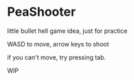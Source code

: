 # PeaShooter
little bullet hell game idea, just for practice

WASD to move, arrow keys to shoot

if you can't move, try pressing tab.

WIP
